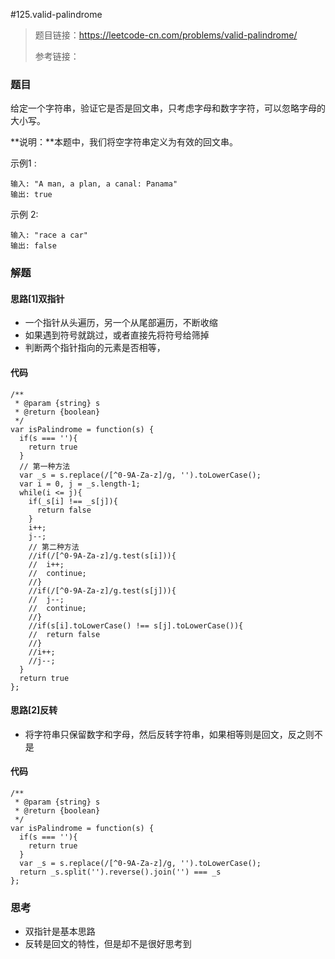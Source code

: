 #125.valid-palindrome

> 题目链接：https://leetcode-cn.com/problems/valid-palindrome/
>
> 参考链接：



### 题目

给定一个字符串，验证它是否是回文串，只考虑字母和数字字符，可以忽略字母的大小写。

**说明：**本题中，我们将空字符串定义为有效的回文串。

示例1 :

```
输入: "A man, a plan, a canal: Panama"
输出: true
```


示例 2:

```
输入: "race a car"
输出: false
```



### 解题

#### 思路[1]双指针

* 一个指针从头遍历，另一个从尾部遍历，不断收缩
* 如果遇到符号就跳过，或者直接先将符号给筛掉
* 判断两个指针指向的元素是否相等，

#### 代码

```
/**
 * @param {string} s
 * @return {boolean}
 */
var isPalindrome = function(s) {
  if(s === ''){
    return true
  }
  // 第一种方法
  var _s = s.replace(/[^0-9A-Za-z]/g, '').toLowerCase();
  var i = 0, j = _s.length-1;
  while(i <= j){
    if(_s[i] !== _s[j]){
      return false
    }
    i++;
    j--;
    // 第二种方法
    //if(/[^0-9A-Za-z]/g.test(s[i])){
    //  i++;
    //  continue;
    //}
    //if(/[^0-9A-Za-z]/g.test(s[j])){
    //  j--;
    //  continue;
    //}
    //if(s[i].toLowerCase() !== s[j].toLowerCase()){
    //  return false
    //}
    //i++;
    //j--;
  }
  return true
};
```

#### 思路[2]反转

* 将字符串只保留数字和字母，然后反转字符串，如果相等则是回文，反之则不是

#### 代码

```
/**
 * @param {string} s
 * @return {boolean}
 */
var isPalindrome = function(s) {
  if(s === ''){
    return true
  }
  var _s = s.replace(/[^0-9A-Za-z]/g, '').toLowerCase();
  return _s.split('').reverse().join('') === _s
};
```



### 思考

* 双指针是基本思路
* 反转是回文的特性，但是却不是很好思考到